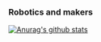 ### Robotics and makers

[![Anurag's github stats](https://github-readme-stats.vercel.app/api?username=ahmaddidiks&show_icons=true&theme=dark&layout=compact&hide=stars,prs)](https://github.com/anuraghazra/github-readme-stats)

<!--
**ahmaddidiks/ahmaddidiks** is a ✨ _special_ ✨ repository because its `README.md` (this file) appears on your GitHub profile.

Here are some ideas to get you started:
&layout=compact
<> - 🔭 I’m currently working on ...
- 🌱 I’m currently learning Arm Robot
- 👯 I’m looking to collaborate on robotics projects
<> - 🤔 I’m looking for help with ...
<> - 💬 Ask me about ...
<> - 📫 How to reach me: ...
<> - 😄 Pronouns: ...
<> - ⚡ Fun fact: ...
-->
